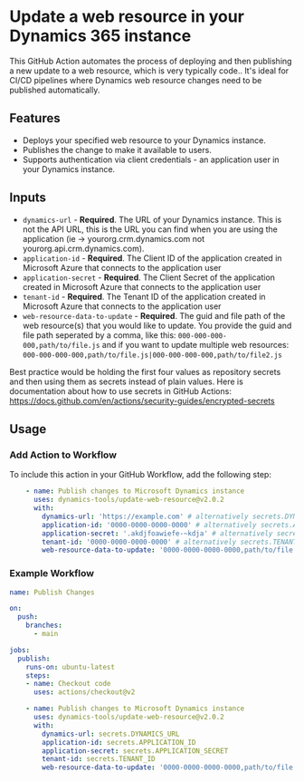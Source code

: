 # Update a web resource in your Dynamics 365 instance
This GitHub Action automates the process of deploying and then publishing a new update to a web resource, which is very typically code.. It's ideal for CI/CD pipelines where Dynamics web resource changes need to be published automatically.

## Features
- Deploys your specified web resource to your Dynamics instance.
- Publishes the change to make it available to users.
- Supports authentication via client credentials - an application user in your Dynamics instance.

## Inputs
- `dynamics-url` - **Required**. The URL of your Dynamics instance. This is not the API URL, this is the URL you can find when you are using the application (ie -> yourorg.crm.dynamics.com not yourorg.api.crm.dynamics.com).
- `application-id` - **Required**. The Client ID of the application created in Microsoft Azure that connects to the application user
- `application-secret` - **Required**. The Client Secret of the application created in Microsoft Azure that connects to the application user
- `tenant-id` - **Required**. The Tenant ID of the application created in Microsoft Azure that connects to the application user
- `web-resource-data-to-update` - **Required**. The guid and file path of the web resource(s) that you would like to update. You provide the guid and file path seperated by a comma, like this: `000-000-000-000,path/to/file.js` and if you want to update multiple web resources: `000-000-000-000,path/to/file.js|000-000-000-000,path/to/file2.js`

Best practice would be holding the first four values as repository secrets and then using them as secrets instead of plain values. Here is documentation about how to use secrets in GitHub Actions: https://docs.github.com/en/actions/security-guides/encrypted-secrets

## Usage

### Add Action to Workflow

To include this action in your GitHub Workflow, add the following step:

```yaml
    - name: Publish changes to Microsoft Dynamics instance
      uses: dynamics-tools/update-web-resource@v2.0.2
      with:
        dynamics-url: 'https://example.com' # alternatively secrets.DYNAMICS_URL
        application-id: '0000-0000-0000-0000' # alternatively secrets.APPLICATION_ID
        application-secret: '.akdjfoawiefe-~kdja' # alternatively secrets.APPLICATION_SECRET
        tenant-id: '0000-0000-0000-0000' # alternatively secrets.TENANT_ID
        web-resource-data-to-update: '0000-0000-0000-0000,path/to/file.js|0000-0000-0000-0000,path/to/file2.js'
```

### Example Workflow

```yaml
name: Publish Changes

on:
  push:
    branches:
      - main

jobs:
  publish:
    runs-on: ubuntu-latest
    steps:
    - name: Checkout code
      uses: actions/checkout@v2

    - name: Publish changes to Microsoft Dynamics instance
      uses: dynamics-tools/update-web-resource@v2.0.2
      with:
        dynamics-url: secrets.DYNAMICS_URL
        application-id: secrets.APPLICATION_ID
        application-secret: secrets.APPLICATION_SECRET
        tenant-id: secrets.TENANT_ID
        web-resource-data-to-update: '0000-0000-0000-0000,path/to/file.js'
```